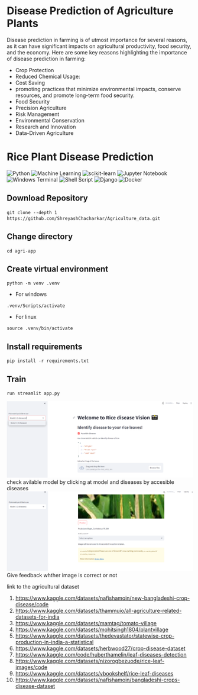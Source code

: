 # Disease Prediction of Agriculture Plants
Disease prediction in farming is of utmost importance for several reasons, as it can have significant impacts on agricultural productivity, food security, and the economy. Here are some key reasons highlighting the importance of disease prediction in farming:

* Crop Protection
* Reduced Chemical Usage:
* Cost Saving 
* promoting practices that minimize environmental impacts, conserve resources, and promote long-term food security.
* Food Security
* Precision Agriculture 
* Risk Management 
* Environmental Conservation  
* Research and Innovation  
* Data-Driven Agriculture

# Rice Plant Disease Prediction
![Python](https://img.shields.io/badge/python-3670A0?style=for-the-badge&logo=python&logoColor=ffdd54)
![Machine Learning](https://img.shields.io/badge/Machine_Learning-blue?style=for-the-badge&logo=python&logoColor=ffdd54)
![scikit-learn](https://img.shields.io/badge/scikit--learn-%23F7931E.svg?style=for-the-badge&logo=scikit-learn&logoColor=white)
![Jupyter Notebook](https://img.shields.io/badge/jupyter-%23FA0F00.svg?style=for-the-badge&logo=jupyter&logoColor=white)
![Windows Terminal](https://img.shields.io/badge/Windows%20Terminal-%234D4D4D.svg?style=for-the-badge&logo=windows-terminal&logoColor=white)
![Shell Script](https://img.shields.io/badge/Bash-%23121011.svg?style=for-the-badge&logo=gnu-bash&logoColor=white)
![Django](https://img.shields.io/badge/django-%23092E20.svg?style=for-the-badge&logo=django&logoColor=white)
![Docker](![yo](https://www.google.com/imgres?imgurl=https%3A%2F%2Fwww.mgmotor.co.in%2Fcontent%2Fdam%2Fmg-redesign%2Fmg-comet-ev%2Fimages%2Fcm-img-dsc-129.png&tbnid=KrlaP3QL0WLU7M&vet=12ahUKEwjv3Pnm8tmBAxV8cWwGHYLYBYcQMygAegQIARBF..i&imgrefurl=https%3A%2F%2Fwww.mgmotor.co.in%2Fvehicles%2Fcomet-ev-electric-car-in-india&docid=5qIesmYjPnShRM&w=1024&h=540&itg=1&q=mg%20comet&ved=2ahUKEwjv3Pnm8tmBAxV8cWwGHYLYBYcQMygAegQIARBF)
)

## Download Repository

```
git clone --depth 1 https://github.com/ShreyashChacharkar/Agriculture_data.git
```

## Change directory

```
cd agri-app
```

## Create virtual environment

```
python -m venv .venv
```

* For windows
```
.venv/Scripts/activate 
```

* For linux
```
source .venv/bin/activate
```

## Install requirements

```
pip install -r requirements.txt
```

## Train

```
run streamlit app.py

```

![dashboard](images/agri-webapp.PNG)
check avilable model by clicking at model and diseases by accesible diseases
![result](images/result-agriapp.PNG)
Give feedback whther image is correct or not

link to the agricultural dataset
1. https://www.kaggle.com/datasets/nafishamoin/new-bangladeshi-crop-disease/code
2. https://www.kaggle.com/datasets/thammuio/all-agriculture-related-datasets-for-india
3. https://www.kaggle.com/datasets/mamtag/tomato-village
4. https://www.kaggle.com/datasets/mohitsingh1804/plantvillage
5. https://www.kaggle.com/datasets/thedevastator/statewise-crop-production-in-india-a-statistical
6. https://www.kaggle.com/datasets/herbwood27/crop-disease-dataset
7. https://www.kaggle.com/code/huberthamelin/leaf-diseases-detection
8. https://www.kaggle.com/datasets/nizorogbezuode/rice-leaf-images/code
9. https://www.kaggle.com/datasets/vbookshelf/rice-leaf-diseases
10. https://www.kaggle.com/datasets/nafishamoin/bangladeshi-crops-disease-dataset
